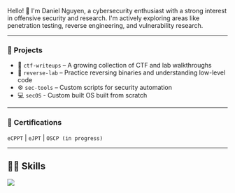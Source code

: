 Hello! 👋 I'm Daniel Nguyen, a cybersecurity enthusiast with a strong interest in offensive security and research. I'm actively exploring areas like penetration testing, reverse engineering, and vulnerability research.

---

### 📂 **Projects**

* 🔐 `ctf-writeups` – A growing collection of CTF and lab walkthroughs
* 🔁 `reverse-lab` – Practice reversing binaries and understanding low-level code
* ⚙️ `sec-tools` – Custom scripts for security automation
* 💻 `secOS` - Custom built OS built from scratch

---

### 📜 **Certifications**

`eCPPT` | `eJPT` | `OSCP (in progress)`

---

## 👨‍💻 **Skills**
[![](https://skillicons.dev/icons?i=c,cpp,go,rust,python,bash,powershell,neovim,vim,visualstudio,vscode,linux,windows,github,java,javascript,typescript)](https://skillicons.dev)

<!--
**NguyenDani/NguyenDani** is a ✨ _special_ ✨ repository because its `README.md` (this file) appears on your GitHub profile.

Here are some ideas to get you started:

- 🔭 I’m currently working on ...
- 🌱 I’m currently learning ...
- 👯 I’m looking to collaborate on ...
- 🤔 I’m looking for help with ...
- 💬 Ask me about ...
- 📫 How to reach me: ...
- 😄 Pronouns: ...
- ⚡ Fun fact: ...
-->
